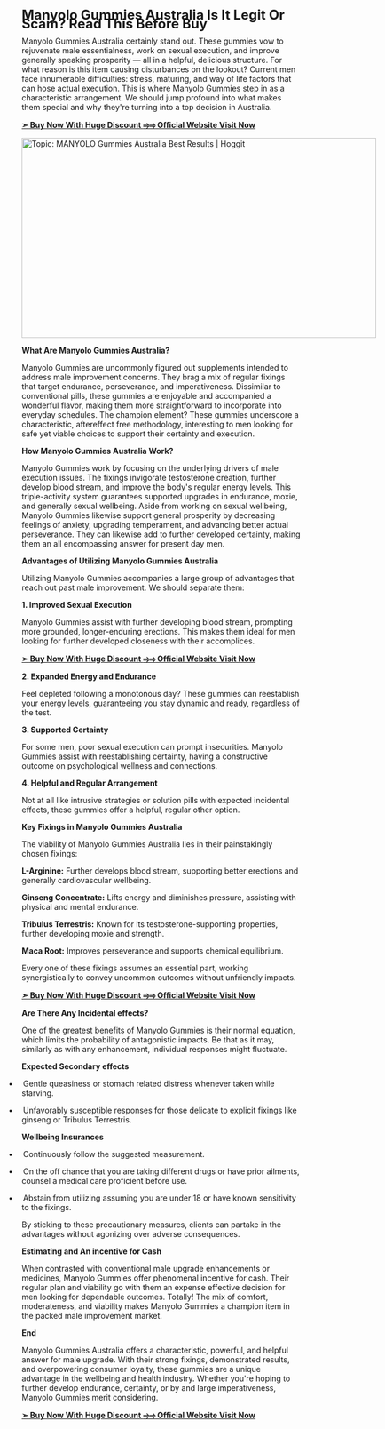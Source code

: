 <p><b><span style="line-height: 115%;"><span style="font-size: x-large;">Manyolo
Gummies Australia Is It Legit Or Scam? Read This Before Buy</span></span></b></p>

<p class="MsoNormal">Manyolo Gummies Australia certainly stand out. These gummies
vow to rejuvenate male essentialness, work on sexual execution, and improve
generally speaking prosperity — all in a helpful, delicious structure. For what
reason is this item causing disturbances on the lookout? Current men face innumerable
difficulties: stress, maturing, and way of life factors that can hose actual
execution. This is where Manyolo Gummies step in as a characteristic
arrangement. We should jump profound into what makes them special and why
they're turning into a top decision in Australia.</p>

<p class="MsoNormal"><a href="https://humanselixir.com/manup"><b style="mso-bidi-font-weight: normal;"><span style="font-family: &quot;MS Gothic&quot;; mso-bidi-font-family: &quot;MS Gothic&quot;;">➣</span> Buy Now With Huge Discount </b><b style="mso-bidi-font-weight: normal;"><span style="font-family: &quot;Cambria Math&quot;,&quot;serif&quot;; mso-bidi-font-family: &quot;Cambria Math&quot;;">⥤⥤</span> Official Website Visit Now</b></a></p><p class="MsoNormal"><a href="https://humanselixir.com/manup" target="_blank"><img alt="Topic: MANYOLO Gummies Australia Best Results | Hoggit" aria-hidden="false" class="sFlh5c FyHeAf iPVvYb" src="https://blogger.googleusercontent.com/img/b/R29vZ2xl/AVvXsEhgzECuHqgqzCCFJ0GdYQ00OihEabL2JTX9K68nGK-VDy6cbe9jBKp52jJI8SKoDDh_majdzSzHl1xMw2o00BSHGdo6oZNaqTEs7Qwfzg3JVbc5ehtslRsU4xZaENe6weYYYa-weAoELwiQVcYayuefjIetCqJtoAlT02VrXAxmoUHO23A3doYNvMEwagY/w640-h360/MANYOLO%20Gummies%20Australia.png" style="height: 360px; margin: 0px; max-width: 639px; width: 639px;" /></a><b style="mso-bidi-font-weight: normal;"> </b></p>

<p class="MsoNormal"><b style="mso-bidi-font-weight: normal;">What Are Manyolo
Gummies Australia?</b></p>

<p class="MsoNormal">Manyolo Gummies are uncommonly figured out supplements
intended to address male improvement concerns. They brag a mix of regular
fixings that target endurance, perseverance, and imperativeness. Dissimilar to
conventional pills, these gummies are enjoyable and accompanied a wonderful
flavor, making them more straightforward to incorporate into everyday
schedules. The champion element? These gummies underscore a characteristic,
aftereffect free methodology, interesting to men looking for safe yet viable
choices to support their certainty and execution.</p>

<p class="MsoNormal"><b style="mso-bidi-font-weight: normal;">How Manyolo Gummies
Australia Work?</b></p>

<p class="MsoNormal">Manyolo Gummies work by focusing on the underlying drivers
of male execution issues. The fixings invigorate testosterone creation, further
develop blood stream, and improve the body's regular energy levels. This
triple-activity system guarantees supported upgrades in endurance, moxie, and
generally sexual wellbeing. Aside from working on sexual wellbeing, Manyolo
Gummies likewise support general prosperity by decreasing feelings of anxiety,
upgrading temperament, and advancing better actual perseverance. They can
likewise add to further developed certainty, making them an all encompassing
answer for present day men.</p>

<p class="MsoNormal"><b style="mso-bidi-font-weight: normal;">Advantages of
Utilizing Manyolo Gummies Australia</b></p>

<p class="MsoNormal">Utilizing Manyolo Gummies accompanies a large group of
advantages that reach out past male improvement. We should separate them:</p>

<p class="MsoNormal"><b style="mso-bidi-font-weight: normal;">1. Improved Sexual
Execution</b></p>

<p class="MsoNormal">Manyolo Gummies assist with further developing blood stream,
prompting more grounded, longer-enduring erections. This makes them ideal for
men looking for further developed closeness with their accomplices.</p>

<p class="MsoNormal"><a href="https://humanselixir.com/manup"><b style="mso-bidi-font-weight: normal;"><span style="font-family: &quot;MS Gothic&quot;; mso-bidi-font-family: &quot;MS Gothic&quot;;">➣</span> Buy Now With Huge Discount </b><b style="mso-bidi-font-weight: normal;"><span style="font-family: &quot;Cambria Math&quot;,&quot;serif&quot;; mso-bidi-font-family: &quot;Cambria Math&quot;;">⥤⥤</span> Official Website Visit Now</b></a><b style="mso-bidi-font-weight: normal;"></b></p>

<p class="MsoNormal"><b style="mso-bidi-font-weight: normal;">2. Expanded Energy
and Endurance</b></p>

<p class="MsoNormal">Feel depleted following a monotonous day? These gummies can
reestablish your energy levels, guaranteeing you stay dynamic and ready,
regardless of the test.</p>

<p class="MsoNormal"><b style="mso-bidi-font-weight: normal;">3. Supported
Certainty</b></p>

<p class="MsoNormal">For some men, poor sexual execution can prompt insecurities.
Manyolo Gummies assist with reestablishing certainty, having a constructive
outcome on psychological wellness and connections.</p>

<p class="MsoNormal"><b style="mso-bidi-font-weight: normal;">4. Helpful and
Regular Arrangement</b></p>

<p class="MsoNormal">Not at all like intrusive strategies or solution pills with
expected incidental effects, these gummies offer a helpful, regular other
option.</p>

<p class="MsoNormal"><b style="mso-bidi-font-weight: normal;">Key Fixings in
Manyolo Gummies Australia</b></p>

<p class="MsoNormal">The viability of Manyolo Gummies Australia lies in their
painstakingly chosen fixings:</p>

<p class="MsoNormal"><b style="mso-bidi-font-weight: normal;">L-Arginine:</b>
Further develops blood stream, supporting better erections and generally
cardiovascular wellbeing.</p>

<p class="MsoNormal"><b style="mso-bidi-font-weight: normal;">Ginseng Concentrate:</b>
Lifts energy and diminishes pressure, assisting with physical and mental
endurance.</p>

<p class="MsoNormal"><b style="mso-bidi-font-weight: normal;">Tribulus Terrestris:</b>
Known for its testosterone-supporting properties, further developing moxie and
strength.</p>

<p class="MsoNormal"><b style="mso-bidi-font-weight: normal;">Maca Root:</b>
Improves perseverance and supports chemical equilibrium.</p>

<p class="MsoNormal">Every one of these fixings assumes an essential part,
working synergistically to convey uncommon outcomes without unfriendly impacts.</p>

<p class="MsoNormal"><a href="https://humanselixir.com/manup"><b style="mso-bidi-font-weight: normal;"><span style="font-family: &quot;MS Gothic&quot;; mso-bidi-font-family: &quot;MS Gothic&quot;;">➣</span> Buy Now With Huge Discount </b><b style="mso-bidi-font-weight: normal;"><span style="font-family: &quot;Cambria Math&quot;,&quot;serif&quot;; mso-bidi-font-family: &quot;Cambria Math&quot;;">⥤⥤</span> Official Website Visit Now</b></a><b style="mso-bidi-font-weight: normal;"></b></p>

<p class="MsoNormal"><b style="mso-bidi-font-weight: normal;">Are There Any
Incidental effects?</b></p>

<p class="MsoNormal">One of the greatest benefits of Manyolo Gummies is their
normal equation, which limits the probability of antagonistic impacts. Be that
as it may, similarly as with any enhancement, individual responses might
fluctuate.</p>

<p class="MsoNormal"><b style="mso-bidi-font-weight: normal;">Expected Secondary
effects</b></p>

<p class="MsoListParagraphCxSpFirst" style="mso-list: l0 level1 lfo1; text-indent: -.25in;"><span style="mso-ascii-font-family: Calibri; mso-bidi-font-family: Calibri; mso-fareast-font-family: Calibri; mso-hansi-font-family: Calibri;"><span style="mso-list: Ignore;">•<span style="font: 7.0pt &quot;Times New Roman&quot;;">&nbsp;&nbsp;&nbsp;&nbsp;&nbsp;&nbsp;&nbsp;
</span></span></span>Gentle queasiness or stomach related distress whenever
taken while starving.</p>

<p class="MsoListParagraphCxSpLast" style="mso-list: l0 level1 lfo1; text-indent: -.25in;"><span style="mso-ascii-font-family: Calibri; mso-bidi-font-family: Calibri; mso-fareast-font-family: Calibri; mso-hansi-font-family: Calibri;"><span style="mso-list: Ignore;">•<span style="font: 7.0pt &quot;Times New Roman&quot;;">&nbsp;&nbsp;&nbsp;&nbsp;&nbsp;&nbsp;&nbsp;
</span></span></span>Unfavorably susceptible responses for those
delicate to explicit fixings like ginseng or Tribulus Terrestris.</p>

<p class="MsoNormal"><b style="mso-bidi-font-weight: normal;">Wellbeing Insurances</b></p>

<p class="MsoListParagraphCxSpFirst" style="mso-list: l0 level1 lfo1; text-indent: -.25in;"><span style="mso-ascii-font-family: Calibri; mso-bidi-font-family: Calibri; mso-fareast-font-family: Calibri; mso-hansi-font-family: Calibri;"><span style="mso-list: Ignore;">•<span style="font: 7.0pt &quot;Times New Roman&quot;;">&nbsp;&nbsp;&nbsp;&nbsp;&nbsp;&nbsp;&nbsp;
</span></span></span>Continuously follow the suggested measurement.</p>

<p class="MsoListParagraphCxSpMiddle" style="mso-list: l0 level1 lfo1; text-indent: -.25in;"><span style="mso-ascii-font-family: Calibri; mso-bidi-font-family: Calibri; mso-fareast-font-family: Calibri; mso-hansi-font-family: Calibri;"><span style="mso-list: Ignore;">•<span style="font: 7.0pt &quot;Times New Roman&quot;;">&nbsp;&nbsp;&nbsp;&nbsp;&nbsp;&nbsp;&nbsp;
</span></span></span>On the off chance that you are taking different
drugs or have prior ailments, counsel a medical care proficient before use.</p>

<p class="MsoListParagraphCxSpLast" style="mso-list: l0 level1 lfo1; text-indent: -.25in;"><span style="mso-ascii-font-family: Calibri; mso-bidi-font-family: Calibri; mso-fareast-font-family: Calibri; mso-hansi-font-family: Calibri;"><span style="mso-list: Ignore;">•<span style="font: 7.0pt &quot;Times New Roman&quot;;">&nbsp;&nbsp;&nbsp;&nbsp;&nbsp;&nbsp;&nbsp;
</span></span></span>Abstain from utilizing assuming you are under 18
or have known sensitivity to the fixings.</p>

<p class="MsoNormal">By sticking to these precautionary measures, clients can
partake in the advantages without agonizing over adverse consequences.</p>

<p class="MsoNormal"><b style="mso-bidi-font-weight: normal;">Estimating and An
incentive for Cash</b></p>

<p class="MsoNormal">When contrasted with conventional male upgrade enhancements
or medicines, Manyolo Gummies offer phenomenal incentive for cash. Their
regular plan and viability go with them an expense effective decision for men
looking for dependable outcomes. Totally! The mix of comfort, moderateness, and
viability makes Manyolo Gummies a champion item in the packed male improvement
market.</p>

<p class="MsoNormal"><b style="mso-bidi-font-weight: normal;">End</b></p>

<p class="MsoNormal">Manyolo Gummies Australia offers a characteristic, powerful,
and helpful answer for male upgrade. With their strong fixings, demonstrated
results, and overpowering consumer loyalty, these gummies are a unique
advantage in the wellbeing and health industry. Whether you're hoping to
further develop endurance, certainty, or by and large imperativeness, Manyolo
Gummies merit considering.</p>

<p class="MsoNormal"><a href="https://humanselixir.com/manup"><b style="mso-bidi-font-weight: normal;"><span style="font-family: &quot;MS Gothic&quot;; mso-bidi-font-family: &quot;MS Gothic&quot;;">➣</span> Buy Now With Huge Discount </b><b style="mso-bidi-font-weight: normal;"><span style="font-family: &quot;Cambria Math&quot;,&quot;serif&quot;; mso-bidi-font-family: &quot;Cambria Math&quot;;">⥤⥤</span> Official Website Visit Now</b></a><b style="mso-bidi-font-weight: normal;"></b></p>
